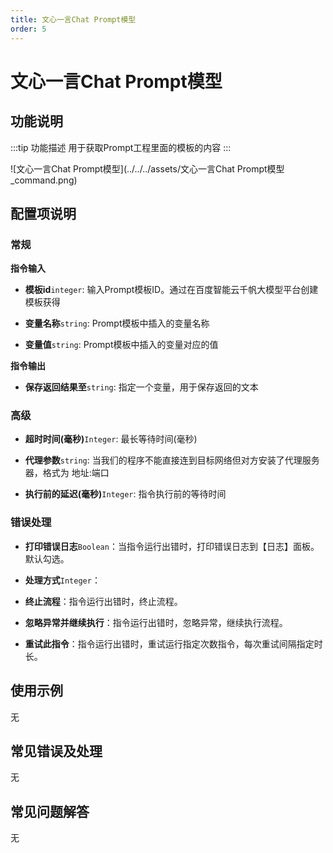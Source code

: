 ```yaml
---
title: 文心一言Chat Prompt模型
order: 5
---
```


# 文心一言Chat Prompt模型

## 功能说明

:::tip 功能描述
用于获取Prompt工程里面的模板的内容
:::

![文心一言Chat Prompt模型](../../../assets/文心一言Chat Prompt模型_command.png)

## 配置项说明

### 常规

**指令输入**

- **模板id**`integer`: 输入Prompt模板ID。通过在百度智能云千帆大模型平台创建模板获得

- **变量名称**`string`: Prompt模板中插入的变量名称

- **变量值**`string`: Prompt模板中插入的变量对应的值


**指令输出**

- **保存返回结果至**`string`: 指定一个变量，用于保存返回的文本

### 高级

- **超时时间(毫秒)**`Integer`: 最长等待时间(毫秒)

- **代理参数**`string`: 当我们的程序不能直接连到目标网络但对方安装了代理服务器，格式为 地址:端口

- **执行前的延迟(毫秒)**`Integer`: 指令执行前的等待时间

### 错误处理

- **打印错误日志**`Boolean`：当指令运行出错时，打印错误日志到【日志】面板。默认勾选。

- **处理方式**`Integer`：

 - **终止流程**：指令运行出错时，终止流程。

 - **忽略异常并继续执行**：指令运行出错时，忽略异常，继续执行流程。

 - **重试此指令**：指令运行出错时，重试运行指定次数指令，每次重试间隔指定时长。

## 使用示例
无

## 常见错误及处理

无

## 常见问题解答

无

